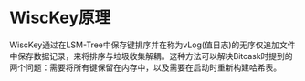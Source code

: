# WiscKey原理
WiscKey通过在LSM-Tree中保存键排序并在称为vLog(值日志)的无序仅追加文件中保存数据记录，来将排序与垃圾收集解耦。这种方法可以解决Bitcask时提到的两个问题：需要将所有键保留在内存中，以及需要在启动时重新构建哈希表。